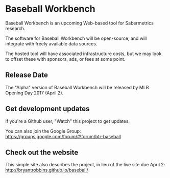 # Baseball Workbench
Baseball Workbench is an upcoming Web-based tool for Sabermetrics research.

The software for Baseball Workbench will be open-source, and will integrate with freely available data sources.

The hosted tool will have associated infrastructure costs, but we may look to offset these with sponsors,
ads, or fees at some point.

## Release Date
The "Alpha" version of Baseball Workbench will be released by MLB Opening Day 2017 (April 2).

## Get development updates

If you're a Github user, "Watch" this project to get updates.

You can also join the Google Group:
https://groups.google.com/forum/#!forum/btr-baseball

## Check out the website

This simple site also describes the project, in lieu of the live site due April 2:
http://bryantrobbins.github.io/baseball/
